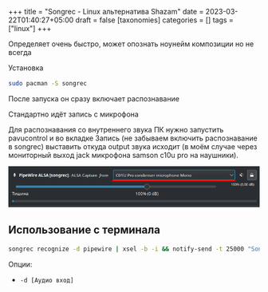 +++
title = "Songrec - Linux альтернатива Shazam"
date = 2023-03-22T01:40:27+05:00
draft = false
[taxonomies]
categories = []
tags = ["linux"]
+++

Определяет очень быстро, может опознать ноунейм композиции но не всегда

Установка
```sh
sudo pacman -S songrec
```

После запуска он сразу включает распознавание

Стандартно идёт запись с микрофона

Для распознавания со внутреннего звука ПК нужно запустить pavucontrol и во вкладке Запись (не забываем включить распознавание в songrec) выставить откуда output звука исходит (в моём случае через мониторный выход jack микрофона samson c10u pro на наушники).

![](/images/songrec-linux-alternative-shazam/songrec-changing-source.png)

## Использование с терминала

```sh
songrec recognize -d pipewire | xsel -b -i && notify-send -t 25000 "Song recognized" "xsel -b" -u low
```
Опции:
* `-d [Аудио вход]`

